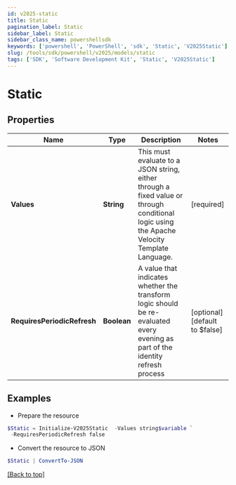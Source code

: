 ```yaml
---
id: v2025-static
title: Static
pagination_label: Static
sidebar_label: Static
sidebar_class_name: powershellsdk
keywords: ['powershell', 'PowerShell', 'sdk', 'Static', 'V2025Static'] 
slug: /tools/sdk/powershell/v2025/models/static
tags: ['SDK', 'Software Development Kit', 'Static', 'V2025Static']
---
```



# Static

## Properties

Name | Type | Description | Notes
------------ | ------------- | ------------- | -------------
**Values** | **String** | This must evaluate to a JSON string, either through a fixed value or through conditional logic using the Apache Velocity Template Language. | [required]
**RequiresPeriodicRefresh** | **Boolean** | A value that indicates whether the transform logic should be re-evaluated every evening as part of the identity refresh process | [optional] [default to $false]

## Examples

- Prepare the resource
```powershell
$Static = Initialize-V2025Static  -Values string$variable `
 -RequiresPeriodicRefresh false
```

- Convert the resource to JSON
```powershell
$Static | ConvertTo-JSON
```


[[Back to top]](#) 

